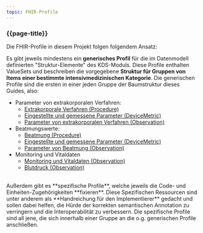 ```yaml
---
topic: FHIR-Profile
---
```

### {{page-title}}

Die FHIR-Profile in diesem Projekt folgen folgendem Ansatz: 
<br> 

Es gibt jeweils mindestens ein **generisches Profil** für die im Datenmodell definierten "Struktur-Elemente" des KDS-Moduls. Diese Profile enthalten ValueSets und beschreiben die vorgegebene **Struktur für Gruppen von Items einer bestimmte intensivmedizinischen Kategorie**. Die generischen Profile sind die ersten in einer jeden Gruppe der Baumstruktur dieses Guides, also: 
- Parameter von extrakorporalen Verfahren: 
    - [Extrakorporale Verfahren (Procedure)](https://simplifier.net/guide/MedizininformatikInitiative-ModulICU-ImplementationGuide/ExtrakorporaleVerfahrenProcedure2)
    - [Eingestellte und gemessene Parameter (DeviceMetric)](https://simplifier.net/guide/MedizininformatikInitiative-ModulICU-ImplementationGuide/EingestellteundgemesseneParameterDeviceMetric)
    - [Parameter von extrakorporalen Verfahren (Observation)](https://simplifier.net/guide/MedizininformatikInitiative-ModulICU-ImplementationGuide/ParametervonextrakorporalenVerfahrenObservation)
- Beatmungswerte: 
    - [Beatmung (Procedure)](https://simplifier.net/guide/MedizininformatikInitiative-ModulICU-ImplementationGuide/BeatmungProcedure)
    - [Eingestellte und gemessene Parameter (DeviceMetric)](https://simplifier.net/guide/MedizininformatikInitiative-ModulICU-ImplementationGuide/EingestellteundgemesseneParameterDeviceMetric2)
    - [Parameter von Beatmung (Observation)](https://simplifier.net/guide/MedizininformatikInitiative-ModulICU-ImplementationGuide/ParametervonBeatmungObservation)
- Monitoring und Vitaldaten
    - [Monitoring und Vitaldaten (Observation)](https://simplifier.net/guide/MedizininformatikInitiative-ModulICU-ImplementationGuide/MonitoringundVitaldatenObservation)
    - [Blutdruck (Observation)](https://simplifier.net/guide/MedizininformatikInitiative-ModulICU-ImplementationGuide/BlutdruckObservation2)

<br> 
Außerdem gibt es **spezifische Profile**, welche jeweils die Code- und Einheiten-Zugehörigkeiten **fixieren**. Diese Spezifischen Ressourcen sind unter anderem als **Handreichung für den Implementierer** gedacht und sollen dabei helfen, die Hürde der korrekten semantischen Annotation zu verringern und die Interoperabilität zu verbessern.
Die spezifische Profile sind all jene, die sich innerhalb einer Gruppe an die o.g. generischen Profile anschließen.